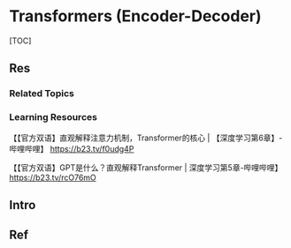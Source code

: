 # Transformers (Encoder-Decoder)

[TOC]



## Res
### Related Topics


### Learning Resources
【【官方双语】直观解释注意力机制，Transformer的核心 | 【深度学习第6章】-哔哩哔哩】 https://b23.tv/f0udg4P

【【官方双语】GPT是什么？直观解释Transformer | 深度学习第5章-哔哩哔哩】 https://b23.tv/rcO76mO


## Intro


## Ref


